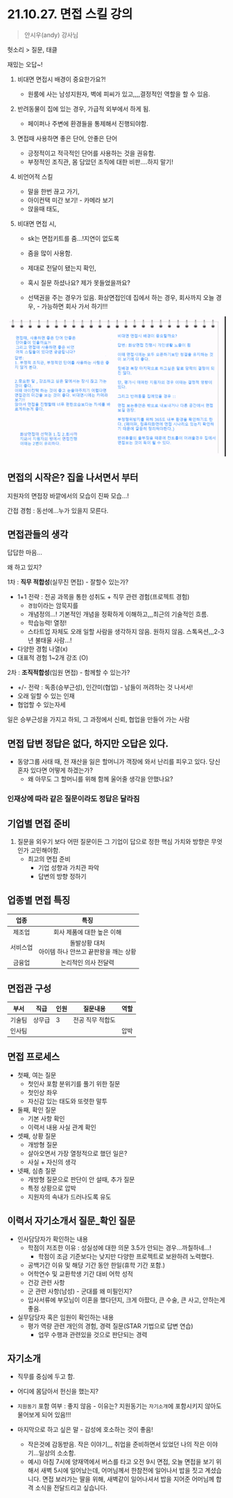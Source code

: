 # 21.10.27. 면접 스킬 강의

> 안시우(andy) 강사님

헛소리 > 질문, 태클

재밌는 오답~!

1. 비대면 면접시 배경이 중요한가요?!

   * 원룸에 사는 남성지원자, 벽에 피씨가 있고,,,,결정적인 역할을 할 수 있음.

2. 반려동물이 집에 있는 경우, 가급적 외부에서 하게 됨.

   * 페이퍼나 주변에 환경들을 통제해서 진행되야함.

3. 면접때 사용하면 좋은 단어, 안좋은 단어

   * 긍정적이고 적극적인 단어를 사용하는 것을 권유함. 
   * 부정적인 조직관, 몸 담았던 조직에 대한 비판....하지 말기!

4. 비언어적 스킬

   * 말을 한번 끊고 가기, 
   * 아이컨택 미간 보기! - 카메라 보기
   * 앉을때 태도, 

5. 비대면 면접 시, 

   * sk는 면접키트를 줌...!지연이 없도록

   * 줌을 많이 사용함.
   * 제대로 전달이 됐는지 확인,
   * 혹시 질문 하셨나요? 제가 못들었을까요?
   * 선택권을 주는 경우가 있음. 화상면접인데 집에서 하는 경우, 회사까지 오늘 경우, - 가능하면 회사 가서 하기!!!

![Q&A](./image/1027-01.png)

## 면접의 시작은? 집을 나서면서 부터

지원자의 면접장 바깥에서의 모습이 진짜 모습...!

간접 경험 : 동선에...누가 있을지 모른다. 

## 면접관들의 생각

답답한 마음...

왜 하고 있지?



1차 : **직무 적합성**(실무진 면접) - 잘할수 있는가?

* 1+1 전략 : 전공 과목을 통한 성취도 + 직무 관련 경험(프로젝트 경험)
  * `경험`이라는 암묵지를
  * 개념정의...! 기본적인 개념을 정확하게 이해하고,,,최근의 기술적인 흐름.
  * 학습능력! 열정!
  * 스타트업 자체도 오래 일할 사람을 생각하지 않음. 원하지 않음. 스톡옥션,,,2-3년 불태울 사람...!
* 다양한 경험 나열(x)
* 대표적 경험 1~2개 강조 (O)

2차 : **조직적합성**(임원 면접) - 함께할 수 있는가?

* +/- 전략 : 독종(승부근성), 인간미(협업) - 남들이 꺼려하는 것 나서서!
* 오래 일할 수 있는 인재
* 협업할 수 있는자세

일은 승부근성을 가지고 하되, 그 과정에서 신뢰, 협업을 만들어 가는 사람

## 면접 답변 정답은 없다, 하지만 오답은 있다.

* 동양그룹 사태 때, 전 재산을 잃은 할머니가 객장에 와서 난리를 피우고 있다. 당신 혼자 있다면 어떻게 하겠는가?
  * 왜 아무도 그 할머니를 위해 함께 울어줄 생각을 안했나요?

### 인재상에 따라 같은 질문이라도 정답은 달라짐

## 기업별 면접 준비

1. 질문을 외우기 보다 어떤 질문이든 그 기업이 답으로 정한 핵심 가치와 방향은 무엇인가 고민해야함.
   * 최고의 면접 준비
     * 기업 성향과 가치관 파악
     * 답변의 방향 정하기

## 업종별 면접 특징

|   업종   |                           특징                           |
| :------: | :------------------------------------------------------: |
|  제조업  |                회사 제품에 대한 높은 이해                |
| 서비스업 | 돌발상황 대처<br />아이템 하나 안쓰고 끝판왕을 깨는 상황 |
|  금융업  |                   논리적인 의사 전달력                   |

## 면접관 구성

| 부서   | 직급   | 인원 | 질문내용         | 역할 |
| ------ | ------ | ---- | ---------------- | ---- |
| 기술팀 | 상무급 | 3    | 전공 직무 적합도 |      |
| 인사팀 |        |      |                  | 압박 |

## 면접 프로세스

* 첫째, 여는 질문
  * 첫인사 포함 분위기를 풀기 위한 질문
  * 첫인상 좌우
  * 자신감 있는 태도와 또렷한 말투
* 둘째, 확인 질문
  * 기본 사항 확인
  * 이력서 내용 사실 관계 확인
* 셋째, 상황 질문
  * 개방형 질문
  * 살아오면서 가장 열정적으로 했던 일은?
  * 사실 + 자신의 생각
* 넷째, 심층 질문
  * 개방형 질문으로 판단이 안 설때, 추가 질문
  * 특정 상황으로 압박
  * 지원자의 속내가 드러나도록 유도

## 이력서 자기소개서 질문_확인 질문

* 인사담당자가 확인하는 내용
  * 학점이 저조한 이유 : 성실성에 대한 의문 3.5가 안되는 경우...까칠하네...!
    * 학점이 조금 기준보다는 낮지만 다양한 프로젝트로 보완하려 노력했다.
  * 공백기간 이유 및 해당 기간 동안 한일(휴학 기간 포함.)
  * 어학연수 및 교환학생 기간 대비 어학 성적
  * 건강 관련 사항
  * 군 관련 사항(남성) - 군대를 왜 미필인지?
  * 입사서류에 부모님이 이혼을 했다던지, 크게 아팠다, 큰 수술, 큰 사고, 안하는게 좋음.
* 실무담당자 혹은 임원이 확인하는 내용
  * 평가 역량 관련 개인의 경험, 경력 질문(STAR 기법으로 답변 연습)
    * 업무 수행과 관련있을 것으로 판단되는 경력 

## 자기소개

* 직무를 중심에 두고 함.
* 어디에 몸담아서 헌신을 했는지?
* `지원동기` 포함 여부 : 좋지 않음 - 이유는? 지원동기는 `자기소개`에 포함시키지 않아도 물어보게 되어 있음!!!

* 마지막으로 하고 싶은 말 - 감성에 호소하는 것이 좋음!
  * 작은것에 감동받음. 작은 이야기,,, 취업을 준비하면서 있었던 나의 작은 이야기...일상의 소소함.
  * 예시) 아침 7시에 양재역에서 버스를 타고 오전 9시 면접, 오늘 면접을 보기 위해서 새벽 5시에 일어났는데, 어머님께서 한참전에 일어나서 밥을 짓고 계셨습니다. 면접 보러가는 딸을 위해, 새벽같이 일어나셔서 밥을 지어준 어머님께 합격 소식을 전달드리고 싶습니다. 

